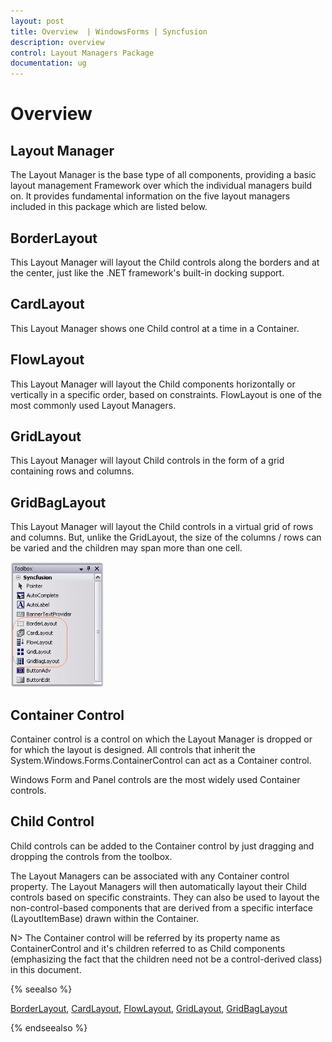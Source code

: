 ```yaml
---
layout: post
title: Overview  | WindowsForms | Syncfusion
description: overview 
control: Layout Managers Package
documentation: ug
---
```

# Overview

## Layout Manager

The Layout Manager is the base type of all components, providing a basic layout management Framework over which the individual managers build on. It provides fundamental information on the five layout managers included in this package which are listed below.

## BorderLayout

This Layout Manager will layout the Child controls along the borders and at the center, just like the .NET framework's built-in docking support.

## CardLayout

This Layout Manager shows one Child control at a time in a Container.

## FlowLayout

This Layout Manager will layout the Child components horizontally or vertically in a specific order, based on constraints. FlowLayout is one of the most commonly used Layout Managers.

## GridLayout

This Layout Manager will layout Child controls in the form of a grid containing rows and columns. 

## GridBagLayout

This Layout Manager will layout the Child controls in a virtual grid of rows and columns. But, unlike the GridLayout, the size of the columns / rows can be varied and the children may span more than one cell.

![](Overview_images/Overview_img1.jpeg) 



## Container Control

Container control is a control on which the Layout Manager is dropped or for which the layout is designed. All controls that inherit the System.Windows.Forms.ContainerControl can act as a Container control.

Windows Form and Panel controls are the most widely used Container controls.

## Child Control

Child controls can be added to the Container control by just dragging and dropping the controls from the toolbox.

The Layout Managers can be associated with any Container control property. The Layout Managers will then automatically layout their Child controls based on specific constraints. They can also be used to layout the non-control-based components that are derived from a specific interface (LayoutItemBase) drawn within the Container.

N> The Container control will be referred by its property name as ContainerControl and it's children referred to as Child components (emphasizing the fact that the children need not be a control-derived class) in this document.

{% seealso %}

[BorderLayout](/windowsforms/layoutmanagers/borderlayout), [CardLayout](/windowsforms/layoutmanagers/cardlayout), [FlowLayout](/windowsforms/layoutmanagers/flowlayout), [GridLayout](/windowsforms/layoutmanagers/gridlayout), [GridBagLayout](/windowsforms/layoutmanagers/gridbaglayout)

{% endseealso %}